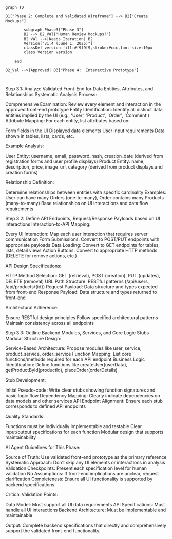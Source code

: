 
```mermaid
graph TD
    
B1["Phase 2: Complete and Validated Wireframe"] --> B2["Create Mockups"]

        subgraph Phase3["Phase 3"]
        B2 --> B2_Val{"Human Review Mockups?"}
        B2_Val -->|Needs Iteration| B2
        Version["v1.4 (June 1, 2025)"]
        classDef version fill:#f9f9f9,stroke:#ccc,font-size:10px
        class Version version
        
    end

B2_Val -->|Approved| B3["Phase 4:  Interactive Prototype"]



```

Step 3.1: Analyze Validated Front-End for Data Entities, Attributes, and Relationships
Systematic Analysis Process:

Comprehensive Examination: Review every element and interaction in the approved front-end prototype
Entity Identification: Identify all distinct data entities implied by the UI (e.g., 'User', 'Product', 'Order', 'Comment')
Attribute Mapping: For each entity, list attributes based on:

Form fields in the UI
Displayed data elements
User input requirements
Data shown in tables, lists, cards, etc.



Example Analysis:

User Entity: username, email, password_hash, creation_date (derived from registration forms and user profile displays)
Product Entity: name, description, price, image_url, category (derived from product displays and creation forms)

Relationship Definition:

Determine relationships between entities with specific cardinality
Examples: User can have many Orders (one-to-many), Order contains many Products (many-to-many)
Base relationships on UI interactions and data flow requirements

Step 3.2: Define API Endpoints, Request/Response Payloads based on UI interactions
Interaction-to-API Mapping:

Every UI Interaction: Map each user interaction that requires server communication
Form Submissions: Convert to POST/PUT endpoints with appropriate payloads
Data Loading: Convert to GET endpoints for tables, lists, detail views
Action Buttons: Convert to appropriate HTTP methods (DELETE for remove actions, etc.)

API Design Specifications:

HTTP Method Selection: GET (retrieval), POST (creation), PUT (updates), DELETE (removal)
URL Path Structure: RESTful patterns (/api/users, /api/products/{id})
Request Payload: Data structure and types expected from front-end
Response Payload: Data structure and types returned to front-end

Architectural Adherence:

Ensure RESTful design principles
Follow specified architectural patterns
Maintain consistency across all endpoints

Step 3.3: Outline Backend Modules, Services, and Core Logic Stubs
Modular Structure Design:

Service-Based Architecture: Propose modules like user_service, product_service, order_service
Function Mapping: List core functions/methods required for each API endpoint
Business Logic Identification: Define functions like createUser(userData), getProductById(productId), placeOrder(orderDetails)

Stub Development:

Initial Pseudo-code: Write clear stubs showing function signatures and basic logic flow
Dependency Mapping: Clearly indicate dependencies on data models and other services
API Endpoint Alignment: Ensure each stub corresponds to defined API endpoints

Quality Standards:

Functions must be individually implementable and testable
Clear input/output specifications for each function
Modular design that supports maintainability

AI Agent Guidelines for This Phase:

Source of Truth: Use validated front-end prototype as the primary reference
Systematic Approach: Don't skip any UI elements or interactions in analysis
Validation Checkpoints: Present each specification level for human validation
No Assumptions: If front-end implications are unclear, request clarification
Completeness: Ensure all UI functionality is supported by backend specifications

Critical Validation Points:

Data Model: Must support all UI data requirements
API Specifications: Must handle all UI interactions
Backend Architecture: Must be implementable and maintainable

Output: Complete backend specifications that directly and comprehensively support the validated front-end functionality.
